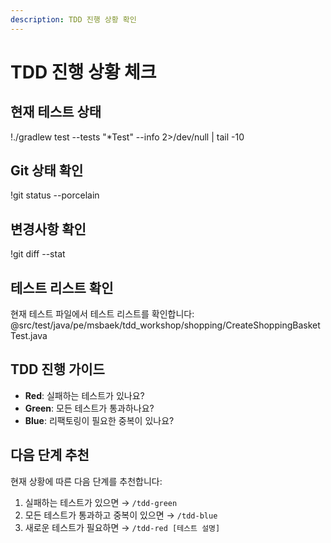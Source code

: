```yaml
---
description: TDD 진행 상황 확인
---
```


# TDD 진행 상황 체크

## 현재 테스트 상태
!./gradlew test --tests "*Test" --info 2>/dev/null | tail -10

## Git 상태 확인
!git status --porcelain

## 변경사항 확인
!git diff --stat

## 테스트 리스트 확인
현재 테스트 파일에서 테스트 리스트를 확인합니다:
@src/test/java/pe/msbaek/tdd_workshop/shopping/CreateShoppingBasketTest.java

## TDD 진행 가이드
- **Red**: 실패하는 테스트가 있나요?
- **Green**: 모든 테스트가 통과하나요?
- **Blue**: 리팩토링이 필요한 중복이 있나요?

## 다음 단계 추천
현재 상황에 따른 다음 단계를 추천합니다:

1. 실패하는 테스트가 있으면 → `/tdd-green`
2. 모든 테스트가 통과하고 중복이 있으면 → `/tdd-blue`
3. 새로운 테스트가 필요하면 → `/tdd-red [테스트 설명]`